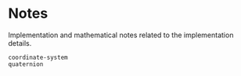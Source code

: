 # Notes

Implementation and mathematical notes related to the implementation details.

```{toctree}
coordinate-system
quaternion
```
